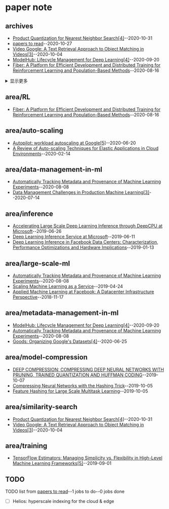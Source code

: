 # paper note
## archives
- [Product Quantization for Nearest Neighbor Search[4]](https://github.com/egolearner/paper-note/issues/19)--2020-10-31
- [papers to read](https://github.com/egolearner/paper-note/issues/18)--2020-10-27
- [Video Google: A Text Retrieval Approach to Object Matching in Videos[3]](https://github.com/egolearner/paper-note/issues/17)--2020-10-04
- [ModelHub: Lifecycle Management for Deep Learning[4]](https://github.com/egolearner/paper-note/issues/16)--2020-09-20
- [Fiber: A Platform for Efficient Development and Distributed Training for Reinforcement Learning and Population-Based Methods](https://github.com/egolearner/paper-note/issues/15)--2020-08-16
<details><summary>显示更多</summary>

- [Automatically Tracking Metadata and Provenance of Machine Learning Experiments](https://github.com/egolearner/paper-note/issues/14)--2020-08-08
- [Data Management Challenges in Production Machine Learning[3]](https://github.com/egolearner/paper-note/issues/13)--2020-07-14
- [Goods: Organizing Google's Datasets[4]](https://github.com/egolearner/paper-note/issues/12)--2020-06-25
- [Autopilot: workload autoscaling at Google[5]](https://github.com/egolearner/paper-note/issues/11)--2020-06-20
- [A Review of Auto-scaling Techniques for Elastic Applications in Cloud Environments](https://github.com/egolearner/paper-note/issues/10)--2020-02-14
- [DEEP COMPRESSION: COMPRESSING DEEP NEURAL NETWORKS WITH PRUNING, TRAINED QUANTIZATION AND HUFFMAN CODING](https://github.com/egolearner/paper-note/issues/9)--2019-10-07
- [Compressing Neural Networks with the Hashing Trick](https://github.com/egolearner/paper-note/issues/8)--2019-10-05
- [Feature Hashing for Large Scale Multitask Learning](https://github.com/egolearner/paper-note/issues/7)--2019-10-05
- [TensorFlow Estimators: Managing Simplicity vs. Flexibility in High-Level Machine Learning Frameworks[5]](https://github.com/egolearner/paper-note/issues/6)--2019-09-01
- [Accelerating Large Scale Deep Learning Inference through DeepCPU at Microsoft](https://github.com/egolearner/paper-note/issues/5)--2019-06-26
- [Deep Learning Inference Service at Microsoft](https://github.com/egolearner/paper-note/issues/4)--2019-06-11
- [Scaling Machine Learning as a Service](https://github.com/egolearner/paper-note/issues/3)--2019-04-24
- [Deep Learning Inference in Facebook Data Centers: Characterization, Performance Optimizations and Hardware Implications](https://github.com/egolearner/paper-note/issues/2)--2019-01-13
- [Applied Machine Learning at Facebook: A Datacenter Infrastructure Perspective](https://github.com/egolearner/paper-note/issues/1)--2018-11-17
</details>

## area/RL
- [Fiber: A Platform for Efficient Development and Distributed Training for Reinforcement Learning and Population-Based Methods](https://github.com/egolearner/paper-note/issues/15)--2020-08-16
## area/auto-scaling
- [Autopilot: workload autoscaling at Google[5]](https://github.com/egolearner/paper-note/issues/11)--2020-06-20
- [A Review of Auto-scaling Techniques for Elastic Applications in Cloud Environments](https://github.com/egolearner/paper-note/issues/10)--2020-02-14
## area/data-management-in-ml
- [Automatically Tracking Metadata and Provenance of Machine Learning Experiments](https://github.com/egolearner/paper-note/issues/14)--2020-08-08
- [Data Management Challenges in Production Machine Learning[3]](https://github.com/egolearner/paper-note/issues/13)--2020-07-14
## area/inference
- [Accelerating Large Scale Deep Learning Inference through DeepCPU at Microsoft](https://github.com/egolearner/paper-note/issues/5)--2019-06-26
- [Deep Learning Inference Service at Microsoft](https://github.com/egolearner/paper-note/issues/4)--2019-06-11
- [Deep Learning Inference in Facebook Data Centers: Characterization, Performance Optimizations and Hardware Implications](https://github.com/egolearner/paper-note/issues/2)--2019-01-13
## area/large-scale-ml
- [Automatically Tracking Metadata and Provenance of Machine Learning Experiments](https://github.com/egolearner/paper-note/issues/14)--2020-08-08
- [Scaling Machine Learning as a Service](https://github.com/egolearner/paper-note/issues/3)--2019-04-24
- [Applied Machine Learning at Facebook: A Datacenter Infrastructure Perspective](https://github.com/egolearner/paper-note/issues/1)--2018-11-17
## area/metadata-management-in-ml
- [ModelHub: Lifecycle Management for Deep Learning[4]](https://github.com/egolearner/paper-note/issues/16)--2020-09-20
- [Automatically Tracking Metadata and Provenance of Machine Learning Experiments](https://github.com/egolearner/paper-note/issues/14)--2020-08-08
- [Goods: Organizing Google's Datasets[4]](https://github.com/egolearner/paper-note/issues/12)--2020-06-25
## area/model-compression
- [DEEP COMPRESSION: COMPRESSING DEEP NEURAL NETWORKS WITH PRUNING, TRAINED QUANTIZATION AND HUFFMAN CODING](https://github.com/egolearner/paper-note/issues/9)--2019-10-07
- [Compressing Neural Networks with the Hashing Trick](https://github.com/egolearner/paper-note/issues/8)--2019-10-05
- [Feature Hashing for Large Scale Multitask Learning](https://github.com/egolearner/paper-note/issues/7)--2019-10-05
## area/similarity-search
- [Product Quantization for Nearest Neighbor Search[4]](https://github.com/egolearner/paper-note/issues/19)--2020-10-31
- [Video Google: A Text Retrieval Approach to Object Matching in Videos[3]](https://github.com/egolearner/paper-note/issues/17)--2020-10-04
## area/training
- [TensorFlow Estimators: Managing Simplicity vs. Flexibility in High-Level Machine Learning Frameworks[5]](https://github.com/egolearner/paper-note/issues/6)--2019-09-01
## TODO
TODO list from [papers to read](https://github.com/egolearner/paper-note/issues/18)--1 jobs to do--0 jobs done
- [ ] Helios: hyperscale indexing for the cloud & edge

